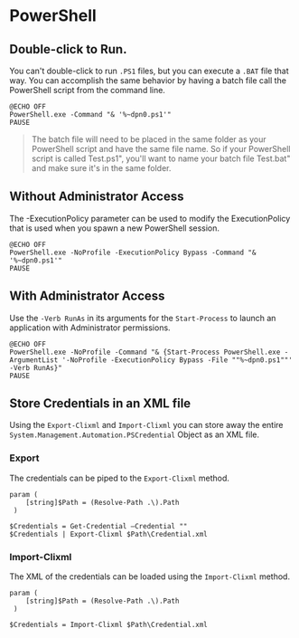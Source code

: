 # PowerShell
## Double-click to Run.
You can't double-click to run `.PS1` files, but you can execute a `.BAT` file that way. You can accomplish the same behavior by having a batch file call the PowerShell script from the command line.

```
@ECHO OFF
PowerShell.exe -Command "& '%~dpn0.ps1'"
PAUSE
```

> The batch file will need to be placed in the same folder as your PowerShell script and have the same file name. So if your PowerShell script is called Test.ps1", you'll want to name your batch file Test.bat" and make sure it's in the same folder.

## Without Administrator Access
The -ExecutionPolicy parameter can be used to modify the ExecutionPolicy that is used when you spawn a new PowerShell session.

```
@ECHO OFF
PowerShell.exe -NoProfile -ExecutionPolicy Bypass -Command "& '%~dpn0.ps1'"
PAUSE
```

## With Administrator Access
Use the `-Verb RunAs` in its arguments for the `Start-Process` to launch an application with Administrator permissions.

```
@ECHO OFF
PowerShell.exe -NoProfile -Command "& {Start-Process PowerShell.exe -ArgumentList '-NoProfile -ExecutionPolicy Bypass -File ""%~dpn0.ps1""' -Verb RunAs}"
PAUSE
```

## Store Credentials in an XML file
Using the `Export-Clixml` and `Import-Clixml` you can store away the entire `System.Management.Automation.PSCredential` Object as an XML file.   

### Export
The credentials can be piped to the `Export-Clixml` method.

```
param (        
    [string]$Path = (Resolve-Path .\).Path    
 )

$Credentials = Get-Credential –Credential ""
$Credentials | Export-Clixml $Path\Credential.xml
```

### Import-Clixml
The XML of the credentials can be loaded using the `Import-Clixml` method.

```
param (        
    [string]$Path = (Resolve-Path .\).Path        
 )

$Credentials = Import-Clixml $Path\Credential.xml
```
